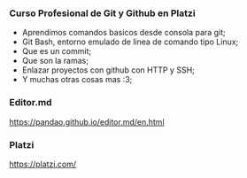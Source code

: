 ### Curso Profesional de Git y Github en Platzi

- Aprendimos comandos  basicos desde consola para git;
- Git Bash, entorno emulado de linea de comando tipo Linux;
- Que es un commit;
- Que son la ramas;
- Enlazar proyectos con github con HTTP y SSH;
- Y muchas otras cosas mas :3;

### Editor.md
 https://pandao.github.io/editor.md/en.html
 ### Platzi
 https://platzi.com/
